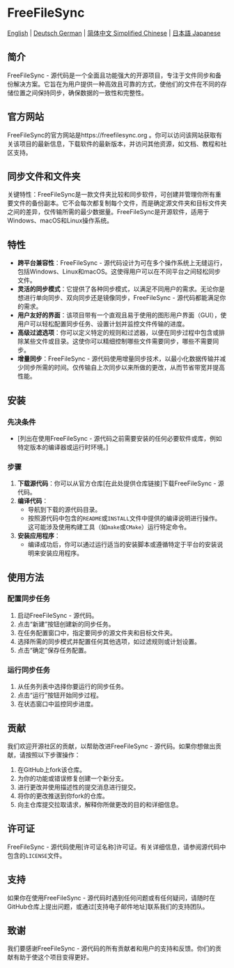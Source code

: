 # FreeFileSync

[English](README.md) | [Deutsch German](README_DE.md) | [简体中文 Simplified Chinese](README_zh-CN.md) | [日本語 Japanese](README.md)


## 简介
FreeFileSync - 源代码是一个全面且功能强大的开源项目，专注于文件同步和备份解决方案。它旨在为用户提供一种高效且可靠的方式，使他们的文件在不同的存储位置之间保持同步，确保数据的一致性和完整性。

## 官方网站
FreeFileSync的官方网站是https://freefilesync.org 。你可以访问该网站获取有关该项目的最新信息，下载软件的最新版本，并访问其他资源，如文档、教程和社区支持。

## 同步文件和文件夹
关键特性：FreeFileSync是一款文件夹比较和同步软件，可创建并管理你所有重要文件的备份副本。它不会每次都复制每个文件，而是确定源文件夹和目标文件夹之间的差异，仅传输所需的最少数据量。FreeFileSync是开源软件，适用于Windows、macOS和Linux操作系统。

## 特性
- **跨平台兼容性**：FreeFileSync - 源代码设计为可在多个操作系统上无缝运行，包括Windows、Linux和macOS。这使得用户可以在不同平台之间轻松同步文件。
- **灵活的同步模式**：它提供了各种同步模式，以满足不同用户的需求。无论你是想进行单向同步、双向同步还是镜像同步，FreeFileSync - 源代码都能满足你的需求。
- **用户友好的界面**：该项目带有一个直观且易于使用的图形用户界面（GUI），使用户可以轻松配置同步任务、设置计划并监控文件传输的进度。
- **高级过滤选项**：你可以定义特定的规则和过滤器，以便在同步过程中包含或排除某些文件或目录。这使你可以精细控制哪些文件需要同步，哪些不需要同步。
- **增量同步**：FreeFileSync - 源代码使用增量同步技术，以最小化数据传输并减少同步所需的时间。仅传输自上次同步以来所做的更改，从而节省带宽并提高性能。

## 安装
### 先决条件
- [列出在使用FreeFileSync - 源代码之前需要安装的任何必要软件或库，例如特定版本的编译器或运行时环境。]

### 步骤
1. **下载源代码**：你可以从官方仓库[在此处提供仓库链接]下载FreeFileSync - 源代码。
2. **编译代码**：
   - 导航到下载的源代码目录。
   - 按照源代码中包含的`README`或`INSTALL`文件中提供的编译说明进行操作。这可能涉及使用构建工具（如`make`或`CMake`）运行特定命令。
3. **安装应用程序**：
   - 编译成功后，你可以通过运行适当的安装脚本或遵循特定于平台的安装说明来安装应用程序。

## 使用方法
### 配置同步任务
1. 启动FreeFileSync - 源代码。
2. 点击“新建”按钮创建新的同步任务。
3. 在任务配置窗口中，指定要同步的源文件夹和目标文件夹。
4. 选择所需的同步模式并配置任何其他选项，如过滤规则或计划设置。
5. 点击“确定”保存任务配置。

### 运行同步任务
1. 从任务列表中选择你要运行的同步任务。
2. 点击“运行”按钮开始同步过程。
3. 在状态窗口中监控同步进度。

## 贡献
我们欢迎开源社区的贡献，以帮助改进FreeFileSync - 源代码。如果你想做出贡献，请按照以下步骤操作：
1. 在GitHub上fork该仓库。
2. 为你的功能或错误修复创建一个新分支。
3. 进行更改并使用描述性的提交消息进行提交。
4. 将你的更改推送到你fork的仓库。
5. 向主仓库提交拉取请求，解释你所做更改的目的和详细信息。

## 许可证
FreeFileSync - 源代码使用[许可证名称]许可证。有关详细信息，请参阅源代码中包含的`LICENSE`文件。

## 支持
如果你在使用FreeFileSync - 源代码时遇到任何问题或有任何疑问，请随时在GitHub仓库上提出问题，或通过[支持电子邮件地址]联系我们的支持团队。

## 致谢
我们要感谢FreeFileSync - 源代码的所有贡献者和用户的支持和反馈。你们的贡献有助于使这个项目变得更好。